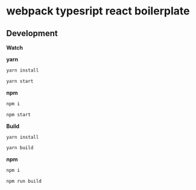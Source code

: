 # webpack typesript react boilerplate

## Development

**Watch**

**yarn**

```bash
yarn install
```

```bash
yarn start
```

**npm**

```bash
npm i
```

```bash
npm start
```

**Build**

```bash
yarn install
```

```bash
yarn build
```

**npm**

```bash
npm i
```

```bash
npm run build
```
